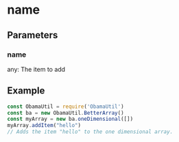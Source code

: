 # name
## Parameters
### name
any: The item to add
## Example
```javascript
const ObamaUtil = require('ObamaUtil')
const ba = new ObamaUtil.BetterArray()
const myArray = new ba.oneDimensional([])
myArray.addItem("hello")
// Adds the item "hello" to the one dimensional array.
```